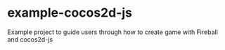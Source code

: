 # example-cocos2d-js
Example project to guide users through how to create game with Fireball and cocos2d-js
